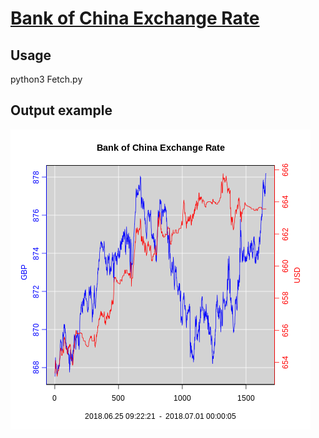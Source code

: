 # [Bank of China Exchange Rate](http://www.boc.cn/sourcedb/whpj/)

## Usage
python3 Fetch.py

## Output example
![Figure of Exchange Rate](https://raw.githubusercontent.com/aca10jl/BOC-Currency/master/Figure/BOC.png "Bank of China Exchange Rate")